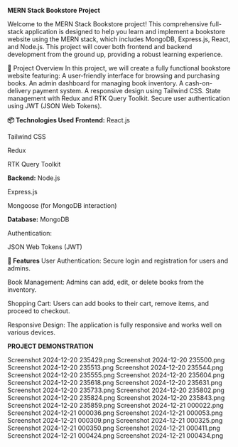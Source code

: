 **MERN Stack Bookstore Project** 

Welcome to the MERN Stack Bookstore project! This comprehensive full-stack application is designed to help you learn and implement a bookstore website using the MERN stack, which includes MongoDB, Express.js, React, and Node.js. This project will cover both frontend and backend development from the ground up, providing a robust learning experience.

🚀 Project Overview
In this project, we will create a fully functional bookstore website featuring:
A user-friendly interface for browsing and purchasing books.
An admin dashboard for managing book inventory.
A cash-on-delivery payment system.
A responsive design using Tailwind CSS.
State management with Redux and RTK Query Toolkit.
Secure user authentication using JWT (JSON Web Tokens).

**📦 Technologies Used**
**Frontend:**
React.js

Tailwind CSS

Redux

RTK Query Toolkit

**Backend:**
Node.js

Express.js

Mongoose (for MongoDB interaction)

**Database:**
MongoDB

Authentication:

JSON Web Tokens (JWT)

**🎨 Features**
User Authentication:
Secure login and registration for users and admins.

Book Management:
Admins can add, edit, or delete books from the inventory.

Shopping Cart:
Users can add books to their cart, remove items, and proceed to checkout.

Responsive Design:
The application is fully responsive and works well on various devices.





**PROJECT DEMONSTRATION**


Screenshot 2024-12-20 235429.png
Screenshot 2024-12-20 235500.png
Screenshot 2024-12-20 235513.png
Screenshot 2024-12-20 235544.png
Screenshot 2024-12-20 235555.png
Screenshot 2024-12-20 235604.png
Screenshot 2024-12-20 235618.png
Screenshot 2024-12-20 235631.png
Screenshot 2024-12-20 235733.png
Screenshot 2024-12-20 235802.png
Screenshot 2024-12-20 235824.png
Screenshot 2024-12-20 235843.png
Screenshot 2024-12-20 235859.png
Screenshot 2024-12-21 000022.png
Screenshot 2024-12-21 000036.png
Screenshot 2024-12-21 000053.png
Screenshot 2024-12-21 000309.png
Screenshot 2024-12-21 000325.png
Screenshot 2024-12-21 000350.png
Screenshot 2024-12-21 000411.png
Screenshot 2024-12-21 000424.png
Screenshot 2024-12-21 000434.png            


